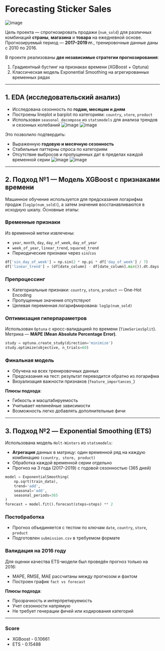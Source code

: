 # Forecasting Sticker Sales
![image](https://github.com/user-attachments/assets/f29dc3f7-1039-4ea7-a20c-0647296fe781)

Цель проекта — спрогнозировать продажи (`num_sold`) для различных комбинаций **страны**, **магазина** и **товара** на ежедневной основе. Прогнозируемый период — **2017–2019 гг.**, тренировочные данные даны с 2010 по 2016.

В проекте реализованы **две независимые стратегии прогнозирования**:

1. Градиентный бустинг на признаках времени (XGBoost + Optuna)
2. Классическая модель Exponential Smoothing на агрегированных временных рядах

---

## 1. EDA (исследовательский анализ)

- Исследована сезонность по **годам, месяцам и дням**
- Построены lineplot и barplot по категориям: `country`, `store`, `product`
- Использован `seasonal_decompose` из `statsmodels` для анализа трендов и сезонных колебаний
![image](https://github.com/user-attachments/assets/44785682-734a-45d6-a1dd-236757cff679)
![image](https://github.com/user-attachments/assets/4219cce3-4889-4f37-a8cc-51ac7810e3a1)

Это позволило подтвердить:
- Выраженную **годовую и месячную сезонность**
- Стабильные паттерны спроса по категориям
- Отсутствие выбросов и пропущенных дат в пределах каждой временной серии
![image](https://github.com/user-attachments/assets/c7805a77-5cd4-401c-9879-e710cd8c72fe)
![image](https://github.com/user-attachments/assets/17d18fd1-5974-4628-af76-5e826d539315)

---

## 2. Подход №1 — Модель XGBoost с признаками времени

Машинное обучение используется для предсказания логарифма продаж (`log1p(num_sold)`), а затем значения восстанавливаются в исходную шкалу. Основные этапы:

### Временные признаки

Из временной метки извлечены:
- `year`, `month`, `day`, `day_of_week`, `day_of_year`
- `week_of_year`, `linear_trend`, `squared_trend`
- Периодические признаки через `sin`/`cos`

```python
df['sin_day_of_week'] = np.sin(2 * np.pi * df['day_of_week'] / 7)
df['linear_trend'] = (df[date_column] - df[date_column].min()).dt.days
```

### Препроцессинг

- Категориальные признаки: `country`, `store`, `product` — One-Hot Encoding
- Пропущенные значения отсутствуют
- Целевая переменная логарифмирована: `log1p(num_sold)`

### Оптимизация гиперпараметров

Использован `Optuna` с кросс-валидацией по времени (`TimeSeriesSplit`). Метрика — **MAPE (Mean Absolute Percentage Error)**.

```python
study = optuna.create_study(direction='minimize')
study.optimize(objective, n_trials=60)
```

### Финальная модель

- Обучена на всех тренировочных данных
- Предсказания на тест: результат переводится обратно из логарифма
- Визуализация важности признаков (`feature_importances_`)

**Плюсы подхода**:
- Гибкость и масштабируемость
- Учитывает нелинейные зависимости
- Возможность легко добавлять дополнительные фичи

---

## 3. Подход №2 — Exponential Smoothing (ETS)

Использована модель `Holt-Winters` из `statsmodels`:

- **Агрегация** данных в матрицу: один временной ряд на каждую комбинацию `(country, store, product)`
- Обработка каждой временной серии отдельно
- Прогноз на 3 года (2017–2019) с годовой сезонностью (365 дней)

```python
model = ExponentialSmoothing(
    np.sqrt(train_data),
    trend='add',
    seasonal='add',
    seasonal_periods=365
)
forecast = model.fit().forecast(steps=steps) ** 2
```

### Постобработка

- Прогноз объединяется с тестом по ключам `date`, `country`, `store`, `product`
- Подготовлен `submission.csv` в требуемом формате

### Валидация на 2016 году

Для оценки качества ETS-модели был проведён прогноз только на 2016:
- MAPE, RMSE, MAE рассчитаны между прогнозом и фактом
- Построен график `fact vs forecast`

**Плюсы подхода**:
- Прозрачность и интерпретируемость
- Учет сезонности напрямую
- Не требует генерации фичей или кодирования категорий

---
### Score
- XGBoost - 0.10661
- ETS - 0.15488
